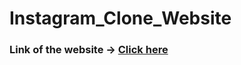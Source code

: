 # Instagram_Clone_Website

### Link of the website -> [Click here](https://thankful-shorts-tuna.cyclic.app/signup "Instagram Clone")

